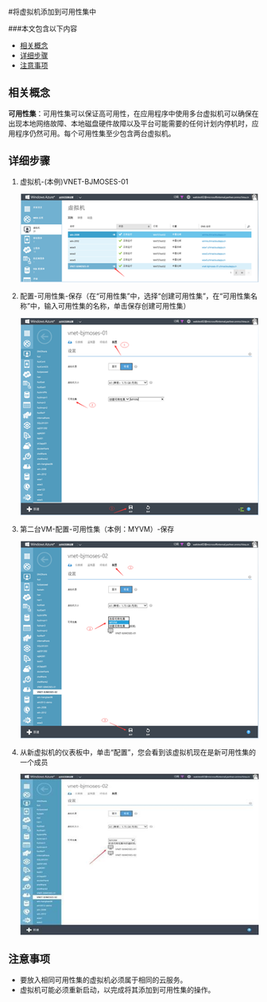 <properties 
	pageTitle="将虚拟机添加到可用性集中" 
	description="本页介绍如何将虚拟机添加到可用性集中。" 
	services="virtual machine" 
	documentationCenter="" 
	authors=""
	manager="" 
	editor=""/>
<tags ms.service="virtual machine" ms.date="" wacn.date="12/18/2015"/>

#将虚拟机添加到可用性集中

###本文包含以下内容

- [相关概念](#concept)
- [详细步骤](#detail)
- [注意事项](#note)
 
## <a id="concept"></a>相关概念

**可用性集**：可用性集可以保证高可用性，在应用程序中使用多台虚拟机可以确保在出现本地网络故障、本地磁盘硬件故障以及平台可能需要的任何计划内停机时，应用程序仍然可用。每个可用性集至少包含两台虚拟机。

## <a id="detail"></a>详细步骤

1. 虚拟机-(本例)VNET-BJMOSES-01

	![](./media/virtual-machine-add-vm-to-availability-group/choose-vm.png) 
 
2. 配置-可用性集-保存（在“可用性集”中，选择“创建可用性集”，在“可用性集名称”中，输入可用性集的名称，单击保存创建可用性集）

	![](./media/virtual-machine-add-vm-to-availability-group/open-vm-config.png) 
 
3. 第二台VM-配置-可用性集（本例：MYVM）-保存

	
	![](./media/virtual-machine-add-vm-to-availability-group/add-to-aviliablily.png) 
 
4. 从新虚拟机的仪表板中，单击“配置”，您会看到该虚拟机现在是新可用性集的一个成员

	![](./media/virtual-machine-add-vm-to-availability-group/show-result.jpg) 
 
## <a id="note"></a>注意事项

-	要放入相同可用性集的虚拟机必须属于相同的云服务。
-	虚拟机可能必须重新启动，以完成将其添加到可用性集的操作。